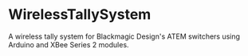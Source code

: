 # WirelessTallySystem
A wireless tally system for Blackmagic Design's ATEM switchers using Arduino and XBee Series 2 modules.

